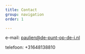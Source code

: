 ```yaml
---
title: Contact
group: navigation
order: 1

---
```

e-mail: paulien@de-punt-op-de-i.nl

telefoon: +31648138810